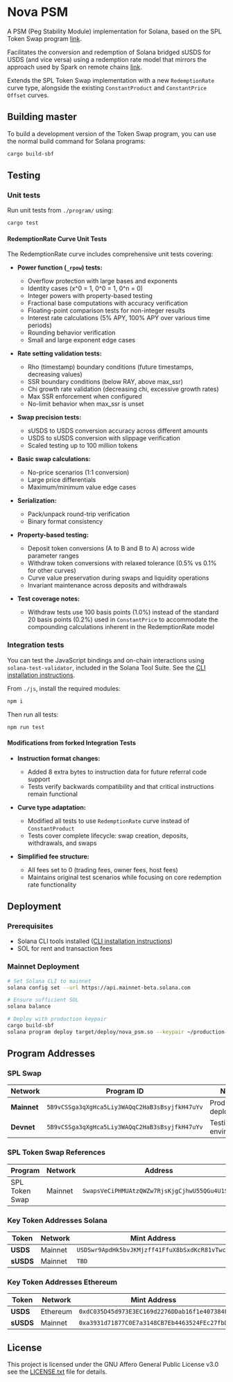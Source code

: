 # Nova PSM

A PSM (Peg Stability Module) implementation for Solana, based on the 
SPL Token Swap program [link](https://github.com/solana-labs/solana-program-library/tree/master/token-swap).

Facilitates the conversion and redemption of Solana bridged sUSDS for USDS (and vice versa) 
using a redemption rate model that mirrors the approach used by Spark on remote chains [link](https://github.com/sparkdotfi/spark-psm/blob/master/src/PSM3.sol).

Extends the SPL Token Swap implementation with a new `RedemptionRate` curve type, alongside the existing `ConstantProduct` and `ConstantPrice` `Offset` curves.

## Building master

To build a development version of the Token Swap program, you can use the normal
build command for Solana programs:

```sh
cargo build-sbf
```

## Testing

### Unit tests

Run unit tests from `./program/` using:

```sh
cargo test
```

#### RedemptionRate Curve Unit Tests

The RedemptionRate curve includes comprehensive unit tests covering:

- **Power function (`_rpow`) tests:**
  - Overflow protection with large bases and exponents
  - Identity cases (x^0 = 1, 0^0 = 1, 0^n = 0)
  - Integer powers with property-based testing
  - Fractional base computations with accuracy verification
  - Floating-point comparison tests for non-integer results
  - Interest rate calculations (5% APY, 100% APY over various time periods)
  - Rounding behavior verification
  - Small and large exponent edge cases

- **Rate setting validation tests:**
  - Rho (timestamp) boundary conditions (future timestamps, decreasing values)
  - SSR boundary conditions (below RAY, above max_ssr)
  - Chi growth rate validation (decreasing chi, excessive growth rates)
  - Max SSR enforcement when configured
  - No-limit behavior when max_ssr is unset

- **Swap precision tests:**
  - sUSDS to USDS conversion accuracy across different amounts
  - USDS to sUSDS conversion with slippage verification
  - Scaled testing up to 100 million tokens

- **Basic swap calculations:**
  - No-price scenarios (1:1 conversion)
  - Large price differentials
  - Maximum/minimum value edge cases

- **Serialization:**
  - Pack/unpack round-trip verification
  - Binary format consistency

- **Property-based testing:**
  - Deposit token conversions (A to B and B to A) across wide parameter ranges
  - Withdraw token conversions with relaxed tolerance (0.5% vs 0.1% for other curves)
  - Curve value preservation during swaps and liquidity operations
  - Invariant maintenance across deposits and withdrawals

- **Test coverage notes:**
  - Withdraw tests use 100 basis points (1.0%) instead of the standard 20 basis points (0.2%)
  used in `ConstantPrice` to accommodate the compounding calculations inherent in the RedemptionRate model

### Integration tests

You can test the JavaScript bindings and on-chain interactions using
`solana-test-validator`, included in the Solana Tool Suite.  See the
[CLI installation instructions](https://docs.solana.com/cli/install-solana-cli-tools).

From `./js`, install the required modules:

```sh
npm i
```

Then run all tests:

```sh
npm run test
```

#### Modifications from forked Integration Tests

- **Instruction format changes:**
  - Added 8 extra bytes to instruction data for future referral code support
  - Tests verify backwards compatibility and that critical instructions remain functional

- **Curve type adaptation:**
  - Modified all tests to use `RedemptionRate` curve instead of `ConstantProduct`
  - Tests cover complete lifecycle: swap creation, deposits, withdrawals, and swaps

- **Simplified fee structure:**
  - All fees set to 0 (trading fees, owner fees, host fees)
  - Maintains original test scenarios while focusing on core redemption rate functionality


## Deployment

### Prerequisites

- Solana CLI tools installed ([CLI installation instructions](https://docs.solana.com/cli/install-solana-cli-tools))
- SOL for rent and transaction fees

### Mainnet Deployment

```sh
# Set Solana CLI to mainnet
solana config set --url https://api.mainnet-beta.solana.com

# Ensure sufficient SOL
solana balance

# Deploy with production keypair
cargo build-sbf  
solana program deploy target/deploy/nova_psm.so --keypair ~/production-deployer.json
```

## Program Addresses

### SPL Swap

| Network | Program ID | Notes |
|---------|-----------|-------|
| **Mainnet** | `5B9vCSSga3qXgHca5Liy3WAQqC2HaB3sBsyjfkH47uYv` | Production deployment |
| **Devnet** | `5B9vCSSga3qXgHca5Liy3WAQqC2HaB3sBsyjfkH47uYv` | Testing environment |

### SPL Token Swap References

| Program | Network | Address |
|---------|---------|---------|
| SPL Token Swap | Mainnet | `SwapsVeCiPHMUAtzQWZw7RjsKjgCjhwU55QGu4U1Szw` |

### Key Token Addresses Solana

| Token | Network | Mint Address |
|-------|---------|--------------|
| **USDS** | Mainnet | `USDSwr9ApdHk5bvJKMjzff41FfuX8bSxdKcR81vTwcA` | 
| **sUSDS** | Mainnet | `TBD` |

### Key Token Addresses Ethereum

| Token | Network | Mint Address |
|-------|---------|--------------|
| **USDS** | Ethereum | `0xdC035D45d973E3EC169d2276DDab16f1e407384F` | 
| **sUSDS** | Mainnet | `0xa3931d71877C0E7a3148CB7Eb4463524FEc27fbD` |


## License
This project is licensed under the GNU Affero General Public License v3.0 
see the [LICENSE.txt](LICENSE.txt) file for details.


